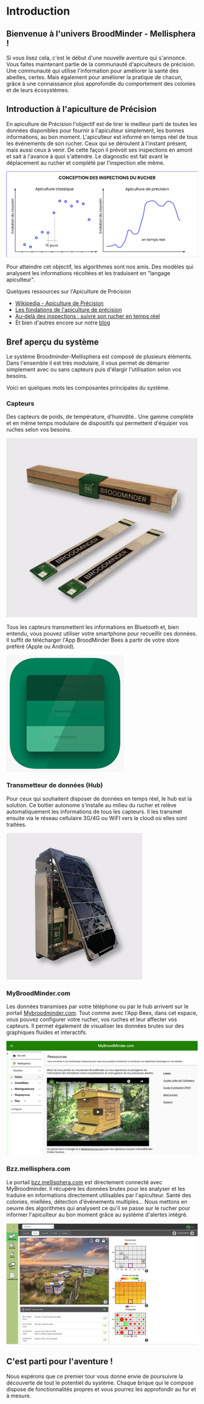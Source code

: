 # Introduction

## Bienvenue à l'univers BroodMinder - Mellisphera !
Si vous lisez cela, c'est le début d'une nouvelle aventure qui s'annonce. Vous faites maintenant partie de la communauté d'apiculteurs de précision. Une communauté qui utilise l'information pour améliorer la santé des abeilles, certes. Mais également pour améliorer la pratique de chacun, grâce à une connaissance plus approfondie du comportement des colonies et de leurs écosystèmes.


## Introduction à l'apiculture de Précision

En apiculture de Précision l'objectif est de tirer le meilleur parti de toutes les données disponibles pour fournir à l'apiculteur simplement, les bonnes informations, au bon moment. L'apiculteur est informé en temps réel de tous les événements de son rucher. Ceux qui se déroulent à l'instant présent, mais aussi ceux à venir. De cette façon il prévoit ses inspections en amont et sait à l'avance à quoi s'attendre. Le diagnostic est fait avant le déplacement au rucher et complété par l'inspection elle même.


![Inspections 15 jours](./images/precision_inspect.png#largeImg)


Pour atteindre cet objectif, les algorithmes sont nos amis. Des modèles qui analysent les informations récoltées et les traduisent en "langage apiculteur". 

Quelques ressources sur l'Apiculture de Précision

- [Wikipedia - Apiculture de Précision](https://fr.wikipedia.org/wiki/Apiculture_de_précision)
- [Les fondations de l'apiculture de précision](https://www.mellisphera.com/les-fondations-de-apiculture-de-precision/)
- [Au-delà des inspections : suivre son rucher en temps réel](https://www.mellisphera.com/suivre-son-rucher-en-temps-reel/)
- Et bien d'autres encore sur notre [blog](https://www.mellisphera.com/category/apiculture-de-precision/)


## Bref aperçu du système
Le système Broodminder-Mellisphera est composé de plusieurs éléments. Dans l'ensemble il est très modulaire, il vous permet de démarrer simplement avec ou sans capteurs puis d'élargir l'utilisation selon vos besoins.

Voici en quelques mots les composantes principales du système.

### Capteurs

Des capteurs de poids, de température, d'humidité.. Une gamme complète et en même temps modulaire de dispositifs qui permettent d'équiper vos ruches selon vos besoins. 

![](./images/01_broodminder_products.png#mediumImg)

Tous les capteurs transmettent les informations en Bluetooth et, bien entendu, vous pouvez utiliser votre smartphone pour recueillir ces données. Il suffit de télécharger l'App BroodMinder Bees à partir de votre store préféré (Apple ou Android).

![](./images/Broodminder_Bees.png#smallImg)


### Transmetteur de données (Hub)
Pour ceux qui souhaitent disposer de données en temps réel, le hub est la solution.  Ce boitier autonome s'installe au milieu du rucher et relève automatiquement les informations de tous les capteurs. Il les transmet ensuite via le réseau cellulaire 3G/4G ou WiFI vers le cloud où elles sont traitées.

![](./images/02_broodminder_cell.png#smallImg)



### MyBroodMinder.com
Les données transmises par votre téléphone ou par le hub arrivent sur le portail [Mybroodminder.com](https://mybroodminder.com). Tout comme avec l'App Bees, dans cet espace, vous pouvez configurer votre rucher, vos ruches et leur affecter vos capteurs. Il permet également de visualiser les données brutes sur des graphiques fluides et interactifs.

![](./images/13_0_mybroodminder.png#largeImg)


### Bzz.mellisphera.com 
Le portail [bzz.mellisphera.com](https://bzz.mellisphera.com) est directement connecté avec MyBroodminder. Il récupère les données brutes pour les analyser et les traduire en informations directement utilisables par l'apiculteur. Santé des colonies, miellées, détection d'événements multiples... Nous mettons en oeuvre des algorithmes qui analysent ce qu'il se passe sur le rucher pour informer l'apiculteur au bon moment grâce au système d'alertes intégré.


![](./images/30_1_mellisphera.png#largeImg)


## C'est parti pour l'aventure !
Nous espérons que ce premier tour vous donne envie de poursuivre la découverte de tout le potentiel du système. Chaque brique qui le compose dispose de fonctionnalités propres et vous pourrez les approfondir au fur et à mesure.